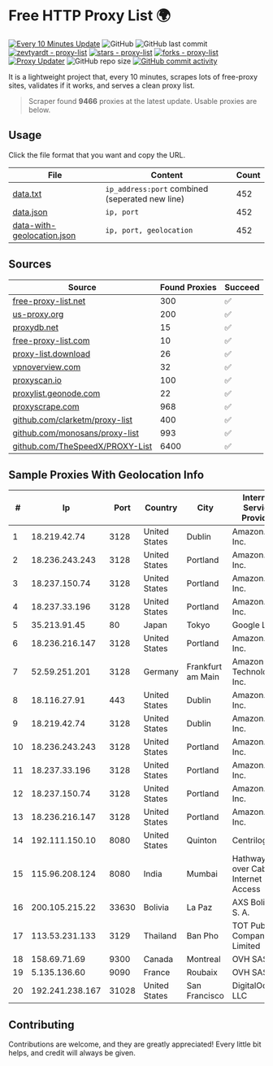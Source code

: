 
# Free HTTP Proxy List 🌍

[![Every 10 Minutes Update](https://github.com/mertguvencli/http-proxy-list/actions/workflows/main.yml/badge.svg?branch=main)](https://github.com/mertguvencli/http-proxy-list/actions/workflows/main.yml)
![GitHub](https://img.shields.io/github/license/mertguvencli/http-proxy-list)
![GitHub last commit](https://img.shields.io/github/last-commit/mertguvencli/http-proxy-list)
[![zevtyardt - proxy-list](https://img.shields.io/static/v1?label=zevtyardt&message=proxy-list&color=blue&logo=github)](https://github.com/zevtyardt/proxy-list "Go to GitHub repo")
[![stars - proxy-list](https://img.shields.io/github/stars/zevtyardt/proxy-list?style=social)](https://github.com/zevtyardt/proxy-list)
[![forks - proxy-list](https://img.shields.io/github/forks/zevtyardt/proxy-list?style=social)](https://github.com/zevtyardt/proxy-list)
[![Proxy Updater](https://github.com/zevtyardt/proxy-list/workflows/Proxy%20Updater/badge.svg)](https://github.com/zevtyardt/proxy-list/actions?query=workflow:"Proxy+Updater")
![GitHub repo size](https://img.shields.io/github/repo-size/zevtyardt/proxy-list)
[![GitHub commit activity](https://img.shields.io/github/commit-activity/m/zevtyardt/proxy-list?logo=commits)](https://github.com/zevtyardt/proxy-list/commits/main)

It is a lightweight project that, every 10 minutes, scrapes lots of free-proxy sites, validates if it works, and serves a clean proxy list.

> Scraper found **9466** proxies at the latest update. Usable proxies are below.

## Usage

Click the file format that you want and copy the URL.

|File|Content|Count|
|----|-------|-----|
|[data.txt](https://raw.githubusercontent.com/mertguvencli/http-proxy-list/main/proxy-list/data.txt)|`ip_address:port` combined (seperated new line)|452|
|[data.json](https://raw.githubusercontent.com/mertguvencli/http-proxy-list/main/proxy-list/data.json)|`ip, port`|452|
|[data-with-geolocation.json](https://raw.githubusercontent.com/mertguvencli/http-proxy-list/main/proxy-list/data-with-geolocation.json)|`ip, port, geolocation`|452|

## Sources

|Source|Found Proxies|Succeed|
|------|-------------|-------|
|[free-proxy-list.net](https://free-proxy-list.net)|300|✅|
|[us-proxy.org](https://www.us-proxy.org)|200|✅|
|[proxydb.net](http://proxydb.net)|15|✅|
|[free-proxy-list.com](https://free-proxy-list.com/?page=&port=&type%5B%5D=http&type%5B%5D=https&up_time=0&search=Search)|10|✅|
|[proxy-list.download](https://www.proxy-list.download/HTTP)|26|✅|
|[vpnoverview.com](https://vpnoverview.com/privacy/anonymous-browsing/free-proxy-servers)|32|✅|
|[proxyscan.io](https://www.proxyscan.io)|100|✅|
|[proxylist.geonode.com](https://proxylist.geonode.com/api/proxy-list?limit=300&page=1&sort_by=lastChecked&sort_type=desc&protocols=http,https)|22|✅|
|[proxyscrape.com](https://api.proxyscrape.com/v2/?request=displayproxies&protocol=http&timeout=10000&country=all&ssl=all&anonymity=all)|968|✅|
|[github.com/clarketm/proxy-list](https://raw.githubusercontent.com/clarketm/proxy-list/master/proxy-list-raw.txt)|400|✅|
|[github.com/monosans/proxy-list](https://raw.githubusercontent.com/monosans/proxy-list/main/proxies/http.txt)|993|✅|
|[github.com/TheSpeedX/PROXY-List](https://raw.githubusercontent.com/TheSpeedX/PROXY-List/master/http.txt)|6400|✅|


## Sample Proxies With Geolocation Info

|#|Ip|Port|Country|City|Internet Service Provider|
|-|--|----|-------|----|-------------------------|
|1|18.219.42.74|3128|United States|Dublin|Amazon.com, Inc.|
|2|18.236.243.243|3128|United States|Portland|Amazon.com, Inc.|
|3|18.237.150.74|3128|United States|Portland|Amazon.com, Inc.|
|4|18.237.33.196|3128|United States|Portland|Amazon.com, Inc.|
|5|35.213.91.45|80|Japan|Tokyo|Google LLC|
|6|18.236.216.147|3128|United States|Portland|Amazon.com, Inc.|
|7|52.59.251.201|3128|Germany|Frankfurt am Main|Amazon Technologies Inc.|
|8|18.116.27.91|443|United States|Dublin|Amazon.com, Inc.|
|9|18.219.42.74|3128|United States|Dublin|Amazon.com, Inc.|
|10|18.236.243.243|3128|United States|Portland|Amazon.com, Inc.|
|11|18.237.33.196|3128|United States|Portland|Amazon.com, Inc.|
|12|18.237.150.74|3128|United States|Portland|Amazon.com, Inc.|
|13|18.236.216.147|3128|United States|Portland|Amazon.com, Inc.|
|14|192.111.150.10|8080|United States|Quinton|Centrilogic|
|15|115.96.208.124|8080|India|Mumbai|Hathway IP over Cable Internet Access|
|16|200.105.215.22|33630|Bolivia|La Paz|AXS Bolivia S. A.|
|17|113.53.231.133|3129|Thailand|Ban Pho|TOT Public Company Limited|
|18|158.69.71.69|9300|Canada|Montreal|OVH SAS|
|19|5.135.136.60|9090|France|Roubaix|OVH SAS|
|20|192.241.238.167|31028|United States|San Francisco|DigitalOcean, LLC|



## Contributing

Contributions are welcome, and they are greatly appreciated! Every
little bit helps, and credit will always be given.

